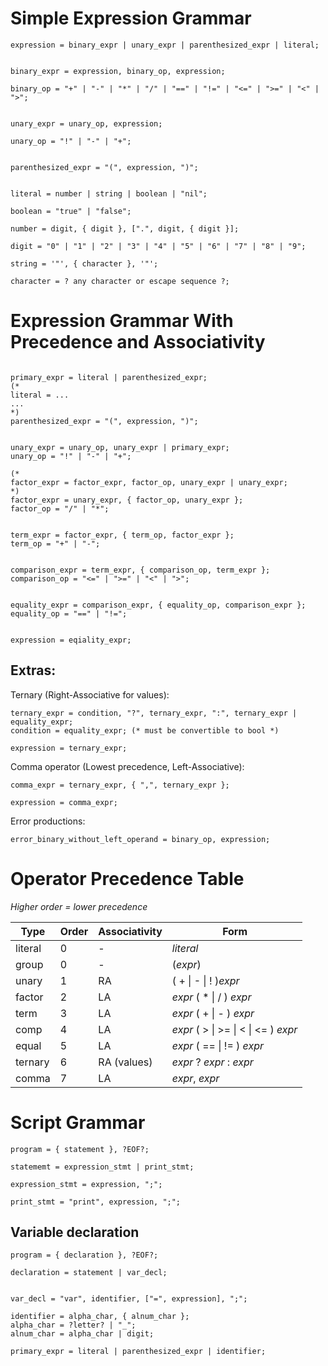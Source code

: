# Simple Expression Grammar

```EBNF
expression = binary_expr | unary_expr | parenthesized_expr | literal;


binary_expr = expression, binary_op, expression;

binary_op = "+" | "-" | "*" | "/" | "==" | "!=" | "<=" | ">=" | "<" | ">";


unary_expr = unary_op, expression;

unary_op = "!" | "-" | "+";


parenthesized_expr = "(", expression, ")";


literal = number | string | boolean | "nil";

boolean = "true" | "false";

number = digit, { digit }, [".", digit, { digit }];

digit = "0" | "1" | "2" | "3" | "4" | "5" | "6" | "7" | "8" | "9";

string = '"', { character }, '"';

character = ? any character or escape sequence ?;

```

# Expression Grammar With Precedence and Associativity

```EBNF

primary_expr = literal | parenthesized_expr;
(*
literal = ...
...
*)
parenthesized_expr = "(", expression, ")";


unary_expr = unary_op, unary_expr | primary_expr;
unary_op = "!" | "-" | "+";

(*
factor_expr = factor_expr, factor_op, unary_expr | unary_expr;
*)
factor_expr = unary_expr, { factor_op, unary_expr };
factor_op = "/" | "*";


term_expr = factor_expr, { term_op, factor_expr };
term_op = "+" | "-";


comparison_expr = term_expr, { comparison_op, term_expr };
comparison_op = "<=" | ">=" | "<" | ">";


equality_expr = comparison_expr, { equality_op, comparison_expr };
equality_op = "==" | "!=";


expression = eqiality_expr;
```

## Extras:

Ternary (Right-Associative for values):
```EBNF
ternary_expr = condition, "?", ternary_expr, ":", ternary_expr | equality_expr;
condition = equality_expr; (* must be convertible to bool *)

expression = ternary_expr;
```

Comma operator (Lowest precedence, Left-Associative):
```EBNF
comma_expr = ternary_expr, { ",", ternary_expr };

expression = comma_expr;
```


Error productions:
```EBNF
error_binary_without_left_operand = binary_op, expression;
```


# Operator Precedence Table

*Higher order = lower precedence*

|Type|Order|Associativity|Form|
|---|---|---|---|
|literal|0|-|*literal*|
|group|0|-|(*expr*)|
|unary|1|RA|( + \| - \| ! )*expr*|
|factor|2|LA|*expr* ( \* \| / ) *expr*|
|term|3|LA|*expr* ( + \| - ) *expr*|
|comp|4|LA|*expr* ( > \| >= \| < \| <= ) *expr*|
|equal|5|LA| *expr* ( == \| != ) *expr*|
|ternary|6|RA (values)| *expr* ? *expr* : *expr*|
|comma|7|LA| *expr*, *expr*|



# Script Grammar

```EBNF
program = { statement }, ?EOF?;

statememt = expression_stmt | print_stmt;

expression_stmt = expression, ";";

print_stmt = "print", expression, ";";

```

## Variable declaration

```EBNF
program = { declaration }, ?EOF?;

declaration = statement | var_decl;


var_decl = "var", identifier, ["=", expression], ";";

identifier = alpha_char, { alnum_char };
alpha_char = ?letter? | "_";
alnum_char = alpha_char | digit;

primary_expr = literal | parenthesized_expr | identifier;

```
